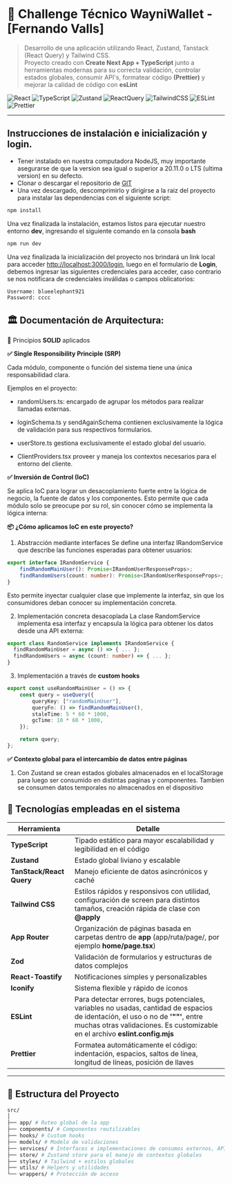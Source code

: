 # 🧩 Challenge Técnico WayniWallet - [Fernando Valls]

> Desarrollo de una aplicación utilizando React, Zustand, Tanstack (React Query) y Tailwind CSS.  
> Proyecto creado con **Create Next App + TypeScript** junto a herramientas modernas para su correcta validación, controlar estados globales, consumir API's, formatear código **(Prettier)** y mejorar la calidad de código con **esLint**

![React](https://img.shields.io/badge/React-20232A?style=for-the-badge&logo=react&logoColor=61DAFB)
![TypeScript](https://img.shields.io/badge/TypeScript-007ACC?style=for-the-badge&logo=typescript&logoColor=white)
![Zustand](https://img.shields.io/badge/Zustand-333333?style=for-the-badge&logo=react&logoColor=white)
![ReactQuery](https://img.shields.io/badge/React_Query-FF4154?style=for-the-badge&logo=react-query&logoColor=white)
![TailwindCSS](https://img.shields.io/badge/Tailwind_CSS-06B6D4?style=for-the-badge&logo=tailwind-css&logoColor=white)
![ESLint](https://img.shields.io/badge/ESLint-4B32C3?style=for-the-badge&logo=eslint&logoColor=white)
![Prettier](https://img.shields.io/badge/Prettier-F7B93E?style=for-the-badge&logo=prettier&logoColor=white)

---
## Instrucciones de instalación e inicialización y login.

- Tener instalado en nuestra computadora NodeJS, muy importante asegurarse de que la version sea igual o superior a 20.11.0 o LTS (ultima version) en su defecto.
- Clonar o descargar el repositorio de [GIT](https://github.com/FdValls/challenge-dev-wayni)
- Una vez descargado, descomprimirlo y dirigirse a la raiz del proyecto para instalar las dependencias con el siguiente script:
```bash
npm install
```
Una vez finalizada la instalación, estamos listos para ejecutar nuestro entorno **dev**, ingresando el siguiente comando en la consola **bash**

```bash
npm run dev
```

Una vez finalizada la inicialización del proyecto nos brindará un link local para acceder [http://localhost:3000/login](http://localhost:3000/login), luego en el formulario de **Login**, debemos ingresar las siguientes credenciales para acceder, caso contrario se nos notificara de credenciales inválidas o campos oblicatorios:

```bash
Username: blueelephant921
Password: cccc
```
## 🏛️ Documentación de Arquitectura:

🔹 Principios **SOLID** aplicados

**✅ Single Responsibility Principle (SRP)**

Cada módulo, componente o función del sistema tiene una única responsabilidad clara.

Ejemplos en el proyecto:

- randomUsers.ts: encargado de agrupar los métodos para realizar llamadas externas.

- loginSchema.ts y sendAgainSchema contienen exclusivamente la lógica de validación para sus respectivos formularios.

- userStore.ts gestiona exclusivamente el estado global del usuario. 

- ClientProviders.tsx proveer y maneja los contextos necesarios para el entorno del cliente.

**✅ Inversión de Control (IoC)**

Se aplica IoC para lograr un desacoplamiento fuerte entre la lógica de negocio, la fuente de datos y los componentes. Esto permite que cada módulo solo se preocupe por su rol, sin conocer cómo se implementa la lógica interna:

**📦 ¿Cómo aplicamos IoC en este proyecto?**

1. Abstracción mediante interfaces
Se define una interfaz IRandomService que describe las funciones esperadas para obtener usuarios:

```typescript
export interface IRandomService {
    findRandomMainUser(): Promise<IRandomUserResponseProps>;
    findRandomUsers(count: number): Promise<IRandomUserResponseProps>;
}
```
Esto permite inyectar cualquier clase que implemente la interfaz, sin que los consumidores deban conocer su implementación concreta.

2. Implementación concreta desacoplada
La clase RandomService implementa esa interfaz y encapsula la lógica para obtener los datos desde una API externa:

```typescript
export class RandomService implements IRandomService {
  findRandomMainUser = async () => { ... };
  findRandomUsers = async (count: number) => { ... };
}
```
3. Implementación a través de **custom hooks**

```typescript
export const useRandomMainUser = () => {
    const query = useQuery({
        queryKey: ["randomMainUser"],
        queryFn: () => findRandomMainUser(),
        staleTime: 5 * 60 * 1000,
        gcTime: 10 * 60 * 1000,
    });

    return query;
};
```
**✅ Contexto global para el intercambio de datos entre páginas**

1. Con Zustand se crean estados globales almacenados en el localStorage para luego ser consumido en distintas paginas y componentes. Tambien se consumen datos temporales no almacenados en el dispositivo

## 🧱 Tecnologías empleadas en el sistema

| Herramienta         | Detalle                                                       |
|---------------------|-----------------------------------------------------------------|
| **TypeScript**      | Tipado estático para mayor escalabilidad y legibilidad en el código                        |
| **Zustand**         | Estado global liviano y escalable                               |
| **TanStack/React Query** | Manejo eficiente de datos asincrónicos y caché            |
| **Tailwind CSS**    | Estilos rápidos y responsivos con utilidad, configuración de screen para distintos tamaños, creación rápida de clase con **@apply**                    |
| **App Router** | Organización de páginas basada en carpetas dentro de **app** (app/ruta/page/, por ejemplo **home/page.tsx**) |
| **Zod**             | Validación de formularios y estructuras de datos complejos                            |
| **React-Toastify**  | Notificaciones simples y personalizables                        |
| **Iconify**         | Sistema flexible y rápido de íconos              |
| **ESLint** | Para detectar errores, bugs potenciales, variables no usadas, cantidad de espacios de identación, el uso o no de **'""'**, entre muchas otras validaciones. Es customizable en el archivo **eslint.config.mjs**   |
| **Prettier** | Formatea automáticamente el código: indentación, espacios, saltos de línea, longitud de líneas, posición de llaves |

---

## 📁 Estructura del Proyecto

```bash
src/
│
├── app/ # Ruteo global de la app
├── components/ # Componentes reutilizables
├── hooks/ # Custom hooks
├── models/ # Modelo de validaciones
├── services/ # Interfaces e implementaciones de consumos externos, API's
├── store/ # Zustand store para el manejo de contextos globales
├── styles/ # Tailwind + estilos globales
├── utils/ # Helpers y utilidades
└── wrappers/ # Protección de acceso
```
